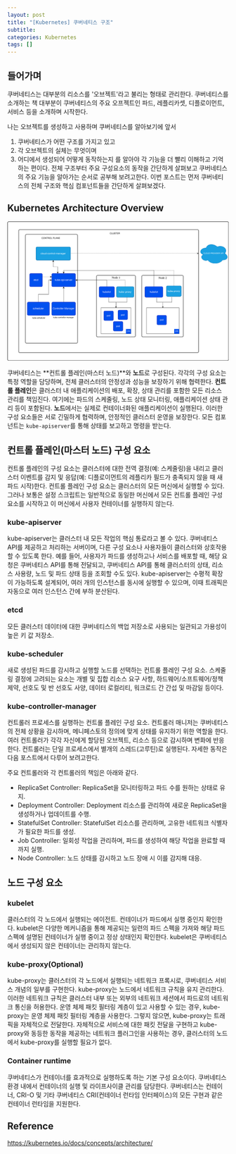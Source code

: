 ```yaml
---
layout: post
title: "[Kubernetes] 쿠버네티스 구조"
subtitle:
categories: Kubernetes
tags: []
---
```


## 들어가며
쿠버네티스는 대부분의 리소스를 '오브젝트'라고 불리는 형태로 관리한다. 
쿠버네티스를 소개하는 책 대부분이 쿠버네티스의 주요 오프젝트인 파드, 레플리카셋, 디플로이먼트, 서비스 등을 소개하며 시작한다. 

나는 오브젝트를 생성하고 사용하며 쿠버네티스를 알아보기에 앞서
1) 쿠버네티스가 어떤 구조를 가지고 있고
2) 각 오브젝트의 실체는 무엇이며 
3) 어디에서 생성되어 어떻게 동작하는지
를 알아야 각 기능을 더 빨리 이해하고 기억하는 편이다. 
전체 구조부터 주요 구성요소의 동작을 간단하게 살펴보고 쿠버네티스의 주요 기능을 알아가는 순서로 공부해 보려고한다. 
이번 포스트는 먼저 쿠버네티스의 전체 구조와 핵심 컴포넌트들을 간단하게 살펴보겠다. 

## Kubernetes Architecture Overview  
![2024-09-06-kubernetes-architecture.svg](https://github.com/aohus/aohus.github.io/blob/main/assets/images/posts/2024-09-06-kubernetes-architecture.svg?raw=true) 

쿠버네티스는 **컨트롤 플레인(마스터 노드)**와 **노드**로 구성된다. 각각의 구성 요소는 특정 역할을 담당하며, 전체 클러스터의 안정성과 성능을 보장하기 위해 협력한다.
**컨트롤 플레인**은 클러스터 내 애플리케이션의 배포, 확장, 상태 관리를 포함한 모든 리소스 관리를 책임진다. 여기에는 파드의 스케줄링, 노드 상태 모니터링, 애플리케이션 상태 관리 등이 포함된다. 
**노드**에서는 실제로 컨테이너화된 애플리케이션이 실행된다. 
이러한 구성 요소들은 서로 긴밀하게 협력하며, 안정적인 클러스터 운영을 보장한다. 모든 컴포넌트는 `kube-apiserver`를 통해 상태를 보고하고 명령을 받는다.
  
## 컨트롤 플레인(마스터 노드) 구성 요소   
컨트롤 플레인의 구성 요소는 클러스터에 대한 전역 결정(예: 스케줄링)을 내리고 클러스터 이벤트를 감지 및 응답(예: 디플로이먼트의 레플리카 필드가 충족되지 않을 때 새 파드 시작)한다. 컨트롤 플레인 구성 요소는 클러스터의 모든 머신에서 실행할 수 있다. 그러나 보통은 설정 스크립트는 일반적으로 동일한 머신에서 모든 컨트롤 플레인 구성 요소를 시작하고 이 머신에서 사용자 컨테이너를 실행하지 않는다.  
  
### kube-apiserver   
kube-apiserver는 클러스터 내 모든 작업의 핵심 통로라고 볼 수 있다. 쿠버네티스 API를 제공하고 처리하는 서버이며, 다른 구성 요소나 사용자들이 클러스터와 상호작용할 수 있도록 한다. 예를 들어, 사용자가 파드를 생성하고나 서비스를 배포할 때, 해당 요청은 쿠버네티스 API를 통해 전달되고, 쿠버네티스 API를 통해 클러스터의 상태, 리소스 사용량, 노드 및 파드 상태 등을 조회할 수도 있다. kube-apiserver는 수평적 확장이 가능하도록 설계되어, 여러 개의 인스턴스를 동시에 실행할 수 있으며, 이때 트래픽은 자동으로 여러 인스턴스 간에 부하 분산된다.  
  
### etcd   
모든 클러스터 데이터에 대한 쿠버네티스의 백업 저장소로 사용되는 일관되고 가용성이 높은 키 값 저장소.  
  
### kube-scheduler  
새로 생성된 파드를 감시하고 실행할 노드를 선택하는 컨트롤 플레인 구성 요소. 
스케줄링 결정에 고려되는 요소는 개별 및 집합 리소스 요구 사항, 하드웨어/소프트웨어/정책 제약, 선호도 및 반 선호도 사양, 데이터 로컬리티, 워크로드 간 간섭 및 마감일 등이다.  
  
### kube-controller-manager   
컨트롤러 프로세스를 실행하는 컨트롤 플레인 구성 요소. 컨트롤러 매니저는 쿠버네티스의 전체 상황을 감시하며, 메니페스토의 정의에 맞게 상태를 유지하기 위한 역할을 한다. 
여러 컨트롤러가 각각 자신에게 할당된 오브젝트, 리소스 등으로 감시하며 변화에 반응한다. 컨트롤러는 단일 프로세스에서 별개의 스레드(고루틴)로 실행된다. 자세한 동작은 다음 포스트에서 다루어 보려고한다. 

주요 컨트롤러와 각 컨트롤러의 책임은 아래와 같다. 
- ReplicaSet Controller: ReplicaSet을 모니터링하고 파드 수를 원하는 상태로 유지.  
- Deployment Controller: Deployment 리소스를 관리하여 새로운 ReplicaSet을 생성하거나 업데이트를 수행.  
- StatefulSet Controller: StatefulSet 리소스를 관리하며, 고유한 네트워크 식별자가 필요한 파드를 생성.  
- Job Controller: 일회성 작업을 관리하며, 파드를 생성하여 해당 작업을 완료할 때까지 실행.  
- Node Controller: 노드 상태를 감시하고 노드 장애 시 이를 감지해 대응.  


## 노드 구성 요소
### kubelet   
클러스터의 각 노드에서 실행되는 에이전트. 컨테이너가 파드에서 실행 중인지 확인한다. 
kubelet은 다양한 메커니즘을 통해 제공되는 일련의 파드 스펙을 가져와 해당 파드스펙에 설명된 컨테이너가 실행 중이고 정상 상태인지 확인한다. kubelet은 쿠버네티스에서 생성되지 않은 컨테이너는 관리하지 않는다.   
  
### kube-proxy(Optional)   
kube-proxy는 클러스터의 각 노드에서 실행되는 네트워크 프록시로, 쿠버네티스 서비스 개념의 일부를 구현한다. kube-proxy는 노드에서 네트워크 규칙을 유지 관리한다. 이러한 네트워크 규칙은 클러스터 내부 또는 외부의 네트워크 세션에서 파드로의 네트워크 통신을 허용한다. 운영 체제 패킷 필터링 계층이 있고 사용할 수 있는 경우, kube-proxy는 운영 체제 패킷 필터링 계층을 사용한다. 그렇지 않으면, kube-proxy는 트래픽을 자체적으로 전달한다. 자체적으로 서비스에 대한 패킷 전달을 구현하고 kube-proxy와 동등한 동작을 제공하는 네트워크 플러그인을 사용하는 경우, 클러스터의 노드에서 kube-proxy를 실행할 필요가 없다.   
  
### Container runtime  
쿠버네티스가 컨테이너를 효과적으로 실행하도록 하는 기본 구성 요소이다. 쿠버네티스 환경 내에서 컨테이너의 실행 및 라이프사이클 관리를 담당한다. 쿠버네티스는 컨테이너, CRI-O 및 기타 쿠버네티스 CRI(컨테이너 런타임 인터페이스)의 모든 구현과 같은 컨테이너 런타임을 지원한다.  
  

## Reference    
https://kubernetes.io/docs/concepts/architecture/    